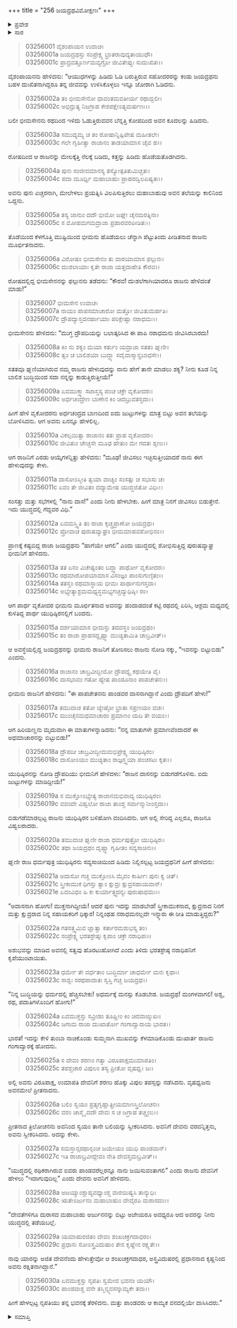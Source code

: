 +++
title = "256 ಜಯದ್ರಥವಿಮೋಕ್ಷಣಃ"
+++

<details><summary>ಪ್ರವೇಶ</summary>


।।   ಓಂ ಓಂ ನಮೋ ನಾರಾಯಣಾಯ।।   ಶ್ರೀ ವೇದವ್ಯಾಸಾಯ ನಮಃ ।।

ಶ್ರೀ ಕೃಷ್ಣದ್ವೈಪಾಯನ ವೇದವ್ಯಾಸ ವಿರಚಿತ  

**ಶ್ರೀ ಮಹಾಭಾರತ**

**ಆರಣ್ಯಕ ಪರ್ವ**

**ದ್ರೌಪದೀಹರಣ ಪರ್ವ**

**ಅಧ್ಯಾಯ 256**

</details>


<details><summary>ಸಾರ</summary>

ಭೀಮನು ಜಯದ್ರಥನನ್ನು ಹಿಡಿದು ಅವನ ತಲೆಗೆ ಒದೆದು, ಮೂರ್ಛೆಗೊಳಿಸಿ, ಐದು ಜುಟ್ಟುಗಳನ್ನು ಮಾತ್ರ ಬಿಟ್ಟು ತಲೆಯನ್ನು ಬೋಳಿಸಿ, ರಥಕ್ಕೆ ಕಟ್ಟಿ ಯುಧಿಷ್ಠಿರನಲ್ಲಿಗೆ ಕರೆತಂದುದು (1-14). ಯುಧಿಷ್ಠಿರನು ಜಯದ್ರಥನನ್ನು ಬಿಡುಗಡೆ ಮಾಡಿದುದು (15-23). ಜಯದ್ರಥನು ಗಂಗಾದ್ವಾರಕ್ಕೆ ಹೋಗಿ ಹರನ ಕುರಿತು ತಪಸ್ಸನ್ನಾಚರಿಸಿ ಐವರು ಪಾಂಡವರನ್ನು ಕೊಲ್ಲಲು ವರವನ್ನು ಕೇಳಲು ಹರನು ಅದು ಆಗುವುದಿಲ್ಲವೆಂದು ಅರ್ಜುನನನ್ನು ಬಿಟ್ಟು ಇತರರನ್ನು ಯುದ್ಧದಲ್ಲಿ ತಡೆಯಬಲ್ಲನೆಂದು ವರವನ್ನಿತ್ತುದು (24-30).

</details>


> 03256001 ವೈಶಂಪಾಯನ ಉವಾಚ।  
03256001a ಜಯದ್ರಥಸ್ತು ಸಂಪ್ರೇಕ್ಷ್ಯ ಭ್ರಾತರಾವುದ್ಯತಾಯುಧೌ।  
03256001c ಪ್ರಾದ್ರವತ್ತೂರ್ಣಮವ್ಯಗ್ರೋ ಜೀವಿತೇಪ್ಸುಃ ಸುದುಃಖಿತಃ।।

ವೈಶಂಪಾಯನನು ಹೇಳಿದನು: “ಆಯುಧಗಳನ್ನು ಹಿಡಿದು ಓಡಿ ಬರುತ್ತಿರುವ ಸಹೋದರರನ್ನು ಕಂಡು ಜಯದ್ರಥನು ಬಹಳ ದುಃಖಿತನಾಗಿದ್ದರೂ ತನ್ನ ಜೀವವನ್ನು ಉಳಿಸಿಕೊಳ್ಳಲು ಇನ್ನೂ ಜೋರಾಗಿ ಓಡಿದನು.

> 03256002a ತಂ ಭೀಮಸೇನೋ ಧಾವಂತಮವತೀರ್ಯ ರಥಾದ್ಬಲೀ।  
03256002c ಅಭಿದ್ರುತ್ಯ ನಿಜಗ್ರಾಹ ಕೇಶಪಕ್ಷೇಽತ್ಯಮರ್ಷಣಃ।।

ಬಲೀ ಭೀಮಸೇನನು ರಥದಿಂದ ಇಳಿದು ಓಡುತ್ತಿರುವವನ ಬೆನ್ನತ್ತಿ ಕೋಪದಿಂದ ಅವನ ಕೂದಲನ್ನು ಹಿಡಿದನು.

> 03256003a ಸಮುದ್ಯಮ್ಯ ಚ ತಂ ರೋಷಾನ್ನಿಷ್ಪಿಪೇಷ ಮಹೀತಲೇ।  
03256003c ಗಲೇ ಗೃಹೀತ್ವಾ ರಾಜಾನಂ ತಾಡಯಾಮಾಸ ಚೈವ ಹ।।

ರೋಷದಿಂದ ಆ ರಾಜನನ್ನು ಮೇಲಕ್ಕೆತ್ತಿ ನೆಲಕ್ಕೆ ಬಡಿದು, ಕತ್ತನ್ನು ಹಿಡಿದು ಹೊಡೆಯತೊಡಗಿದನು.

> 03256004a ಪುನಃ ಸಂಜೀವಮಾನಸ್ಯ ತಸ್ಯೋತ್ಪತಿತುಮಿಚ್ಚತಃ।  
03256004c ಪದಾ ಮೂರ್ಧ್ನಿ ಮಹಾಬಾಹುಃ ಪ್ರಾಹರದ್ವಿಲಪಿಷ್ಯತಃ।।

ಅವನು ಪುನಃ ಎಚ್ಚರನಾಗಿ, ಮೇಲೇಳಲು ಪ್ರಯತ್ನಿಸಿ ವಿಲಪಿಸುತ್ತಿರಲು ಮಹಾಬಾಹುವು ಅವನ ತಲೆಯನ್ನು ಕಾಲಿನಿಂದ ಒದ್ದನು.

> 03256005a ತಸ್ಯ ಜಾನುಂ ದದೌ ಭೀಮೋ ಜಘ್ನೇ ಚೈನಮರತ್ನಿನಾ।  
03256005c ಸ ಮೋಹಮಗಮದ್ರಾಜಾ ಪ್ರಹಾರವರಪೀಡಿತಃ।।

ತೊಡೆಯಿಂದ ಕೆಳಗೊತ್ತಿ ಮುಷ್ಟಿಯಿಂದ ಭೀಮನು ಹೊಡೆಯಲು ಚೆನ್ನಾಗಿ ಪೆಟ್ಟುತಿಂದು ಪೀಡಿತನಾದ ರಾಜನು ಮೂರ್ಛಿತನಾದನು.

> 03256006a ವಿರೋಷಂ ಭೀಮಸೇನಂ ತು ವಾರಯಾಮಾಸ ಫಲ್ಗುನಃ।  
03256006c ದುಃಶಲಾಯಾಃ ಕೃತೇ ರಾಜಾ ಯತ್ತದಾಹೇತಿ ಕೌರವ।।

ರೋಷದಲ್ಲಿದ್ದ ಭೀಮಸೇನನನ್ನು ಫಲ್ಗುನನು ತಡೆದನು: “ಕೌರವ! ದುಃಶಲೆಗಾಗಿಯಾದರೂ ರಾಜನು ಹೇಳಿದಂತೆ ಮಾಡು!”

> 03256007 ಭೀಮಸೇನ ಉವಾಚ।  
03256007a ನಾಯಂ ಪಾಪಸಮಾಚಾರೋ ಮತ್ತೋ ಜೀವಿತುಮರ್ಹತಿ।   
03256007c ದ್ರೌಪದ್ಯಾಸ್ತದನರ್ಹಾಯಾಃ ಪರಿಕ್ಲೇಷ್ಟಾ ನರಾಧಮಃ।।

ಭೀಮಸೇನನು ಹೇಳಿದನು: “ಮುಗ್ಧ ದ್ರೌಪದಿಯನ್ನು ಬಲಾತ್ಕರಿಸಿದ ಈ ಪಾಪಿ ನರಾಧಮನು ಜೀವಿಸಿರಬಾರದು!

> 03256008a ಕಿಂ ನು ಶಕ್ಯಂ ಮಯಾ ಕರ್ತುಂ ಯದ್ರಾಜಾ ಸತತಂ ಘೃಣೀ।  
03256008c ತ್ವಂ ಚ ಬಾಲಿಶಯಾ ಬುದ್ಧ್ಯಾ ಸದೈವಾಸ್ಮಾನ್ಪ್ರಬಾಧಸೇ।।

ಸತತವೂ ಘೃಣಿಯಾಗಿರುವ ನಮ್ಮ ರಾಜನು ಹೇಳುವುದನ್ನು ನಾನು ಹೇಗೆ ತಾನೇ ಮಾಡಲು ಶಕ್ಯ? ನೀನು ಕೂಡ ನಿನ್ನ ಬಾಲಿಶ ಬುದ್ಧಿಯಿಂದ ಸದಾ ನನ್ನನ್ನು ಕಾಡುತ್ತಿರುತ್ತೀಯೆ!”

> 03256009a ಏವಮುಕ್ತ್ವಾ ಸಟಾಸ್ತಸ್ಯ ಪಂಚ ಚಕ್ರೇ ವೃಕೋದರಃ।  
03256009c ಅರ್ಧಚಂದ್ರೇಣ ಬಾಣೇನ ಕಿಂ ಚಿದಬ್ರುವತಸ್ತದಾ।।

ಹೀಗೆ ಹೇಳಿ ವೃಕೋದರನು ಅರ್ಧಚಂದ್ರದ ಬಾಣದಿಂದ ಐದು ಜುಟ್ಟುಗಳನ್ನು ಮಾತ್ರ ಬಿಟ್ಟು ಅವನ ತಲೆಯನ್ನು ಬೋಳಿಸಿದನು. ಆಗ ಅವನು ಏನನ್ನೂ ಹೇಳಲಿಲ್ಲ.

> 03256010a ವಿಕಲ್ಪಯಿತ್ವಾ ರಾಜಾನಂ ತತಃ ಪ್ರಾಹ ವೃಕೋದರಃ।  
03256010c ಜೀವಿತುಂ ಚೇಚ್ಚಸೇ ಮೂಢ ಹೇತುಂ ಮೇ ಗದತಃ ಶೃಣು।।

ಆಗ ರಾಜನಿಗೆ ಎರಡು ಆಯ್ಕೆಗಳನ್ನಿತ್ತು ಹೇಳಿದನು: “ಮೂಢ! ಜೀವಿಸಲು ಇಚ್ಛಿಸುತ್ತೀಯಾದರೆ ನಾನು ಈಗ ಹೇಳುವುದನ್ನು ಕೇಳು.

> 03256011a ದಾಸೋಽಸ್ಮೀತಿ ತ್ವಯಾ ವಾಚ್ಯಂ ಸಂಸತ್ಸು ಚ ಸಭಾಸು ಚ।  
03256011c ಏವಂ ತೇ ಜೀವಿತಂ ದದ್ಯಾಮೇಷ ಯುದ್ಧಜಿತೋ ವಿಧಿಃ।।

ಸಂಸತ್ತು ಮತ್ತು ಸಭೆಗಳಲ್ಲಿ “ನಾನು ದಾಸ!” ಎಂದು ನೀನು ಹೇಳಬೇಕು. ಹೀಗೆ ಮಾತ್ರ ನಿನಗೆ ಜೀವಿಸಲು ಬಿಡುತ್ತೇನೆ. ಇದು ಯುದ್ಧದಲ್ಲಿ ಗೆದ್ದವರ ವಿಧಿ.”

> 03256012a ಏವಮಸ್ತ್ವಿತಿ ತಂ ರಾಜಾ ಕೃಚ್ಚ್ರಪ್ರಾಣೋ ಜಯದ್ರಥಃ।  
03256012c ಪ್ರೋವಾಚ ಪುರುಷವ್ಯಾಘ್ರಂ ಭೀಮಮಾಹವಶೋಭಿನಂ।।

ಪ್ರಾಣಕ್ಕೆ ಕಷ್ಟಬಿದ್ದ ರಾಜಾ ಜಯದ್ರಥನು “ಹಾಗೆಯೇ ಆಗಲಿ” ಎಂದು ಯುದ್ಧದಲ್ಲಿ ಶೋಭಿಸುತ್ತಿದ್ದ ಪುರುಷವ್ಯಾಘ್ರ ಭೀಮನಿಗೆ ಹೇಳಿದನು.

> 03256013a ತತ ಏನಂ ವಿಚೇಷ್ಟಂತಂ ಬದ್ಧ್ವಾ ಪಾರ್ಥೋ ವೃಕೋದರಃ।  
03256013c ರಥಮಾರೋಪಯಾಮಾಸ ವಿಸಂಜ್ಞಂ ಪಾಂಸುಗುಣ್ಠಿತಂ।।   
03256014a ತತಸ್ತಂ ರಥಮಾಸ್ಥಾಯ ಭೀಮಃ ಪಾರ್ಥಾನುಗಸ್ತದಾ।  
03256014c ಅಭ್ಯೇತ್ಯಾಶ್ರಮಮಧ್ಯಸ್ಥಮಭ್ಯಗಚ್ಚದ್ಯುಧಿಷ್ಠಿ।  ರಂ।

ಆಗ ಪಾರ್ಥ ವೃಕೋದರ ಭೀಮನು ಮೂರ್ಛಿತನಾದ ಅವನನ್ನು ಹಂದಾಡದಂತೆ ಕಟ್ಟಿ ರಥದಲ್ಲಿ ಏರಿಸಿ, ಆಶ್ರಮ ಮಧ್ಯದಲ್ಲಿ ಕುಳಿತಿದ್ದ ಪಾರ್ಥ ಯುಧಿಷ್ಠಿರನಲ್ಲಿಗೆ ಬಂದನು.

> 03256015a ದರ್ಶಯಾಮಾಸ ಭೀಮಸ್ತು ತದವಸ್ಥಂ ಜಯದ್ರಥಂ।  
03256015c ತಂ ರಾಜಾ ಪ್ರಾಹಸದ್ದೃಷ್ಟ್ವಾ ಮುಚ್ಯತಾಮಿತಿ ಚಾಬ್ರವೀತ್।।

ಆ ಅವಸ್ಥೆಯಲ್ಲಿದ್ದ ಜಯದ್ರಥನನ್ನು ಭೀಮನು ರಾಜನಿಗೆ ತೋರಿಸಲು ರಾಜನು ನೋಡಿ ನಕ್ಕು, “ಇವನನ್ನು ಬಿಟ್ಟುಬಿಡು” ಎಂದನು.

> 03256016a ರಾಜಾನಂ ಚಾಬ್ರವೀದ್ಭೀಮೋ ದ್ರೌಪದ್ಯೈ ಕಥಯೇತಿ ವೈ।   
03256016c ದಾಸಭಾವಂ ಗತೋ ಹ್ಯೇಷ ಪಾಂಡೂನಾಂ ಪಾಪಚೇತನಃ।।

ಭೀಮನು ರಾಜನಿಗೆ ಹೇಳಿದನು: “ಈ ಪಾಪಚೇತನನು ಪಾಂಡವರ ದಾಸನಾಗಿದ್ದಾನೆ ಎಂದು ದ್ರೌಪದಿಗೆ ಹೇಳು!”

> 03256017a ತಮುವಾಚ ತತೋ ಜ್ಯೇಷ್ಠೋ ಭ್ರಾತಾ ಸಪ್ರಣಯಂ ವಚಃ।  
03256017c ಮುಂಚೈನಮಧಮಾಚಾರಂ ಪ್ರಮಾಣಂ ಯದಿ ತೇ ವಯಂ।।

ಆಗ ಹಿರಿಯಣ್ಣನು ಮೃದುವಾಗಿ ಈ ಮಾತುಗಳನ್ನಾಡಿದನು: “ನನ್ನ ಮಾತುಗಳೇ ಪ್ರಮಾಣವೆಂದಾದರೆ ಈ ಅಧಮಾಚಾರನನ್ನು ಬಿಟ್ಟುಬಿಡು!”

> 03256018a ದ್ರೌಪದೀ ಚಾಬ್ರವೀದ್ಭೀಮಮಭಿಪ್ರೇಕ್ಷ್ಯ ಯುಧಿಷ್ಠಿರಂ।  
03256018c ದಾಸೋಽಯಂ ಮುಚ್ಯತಾಂ ರಾಜ್ಞಸ್ತ್ವಯಾ ಪಂಚಸಟಃ ಕೃತಃ।।

ಯುಧಿಷ್ಠಿರನನ್ನು ನೋಡಿ ದ್ರೌಪದಿಯು ಭೀಮನಿಗೆ ಹೇಳಿದಳು: “ರಾಜನ ದಾಸನನ್ನು ಬಿಡುಗಡೆಗೊಳಿಸು. ಐದು ಜುಟ್ಟುಗಳನ್ನು ಮಾಡಿದ್ದೀಯೆ!”

> 03256019a ಸ ಮುಕ್ತೋಽಭ್ಯೇತ್ಯ ರಾಜಾನಮಭಿವಾದ್ಯ ಯುಧಿಷ್ಠಿರಂ।  
03256019c ವವಂದೇ ವಿಹ್ವಲೋ ರಾಜಾ ತಾಂಶ್ಚ ಸರ್ವಾನ್ಮುನೀಂಸ್ತದಾ।।

ಬಿಡುಗಡೆಮಾಡಲ್ಪಟ್ಟ ರಾಜನು ಯುಧಿಷ್ಠಿರನ ಬಳಿಹೋಗಿ ವಂದಿಸಿದನು. ಆಗ ಅಲ್ಲಿ ಸೇರಿದ್ದ ಎಲ್ಲರೂ, ರಾಜನೂ ವಿಹ್ವಲರಾದರು.

> 03256020a ತಮುವಾಚ ಘೃಣೀ ರಾಜಾ ಧರ್ಮಪುತ್ರೋ ಯುಧಿಷ್ಠಿರಃ।  
03256020c ತಥಾ ಜಯದ್ರಥಂ ದೃಷ್ಟ್ವಾ ಗೃಹೀತಂ ಸವ್ಯಸಾಚಿನಃ।।

ಘೃಣೀ ರಾಜ ಧರ್ಮಪುತ್ರ ಯುಧಿಷ್ಠಿರನು ಸವ್ಯಸಾಚಿಯಿಂದ ಹಿಡಿದು ನಿಲ್ಲಿಸಲ್ಪಟ್ಟ ಜಯದ್ರಥನಿಗೆ ಹೀಗೆ ಹೇಳಿದನು:

> 03256021a ಅದಾಸೋ ಗಚ್ಚ ಮುಕ್ತೋಽಸಿ ಮೈವಂ ಕಾರ್ಷೀಃ ಪುನಃ ಕ್ವ ಚಿತ್।  
03256021c ಸ್ತ್ರೀಕಾಮುಕ ಧಿಗಸ್ತು ತ್ವಾಂ ಕ್ಷುದ್ರಃ ಕ್ಷುದ್ರಸಹಾಯವಾನ್।  
03256021e ಏವಂವಿಧಂ ಹಿ ಕಃ ಕುರ್ಯಾತ್ತ್ವದನ್ಯಃ ಪುರುಷಾಧಮಃ।।

“ಅದಾಸನಾಗಿ ಹೋಗು! ಮುಕ್ತನಾಗಿದ್ದೀಯೆ! ಆದರೆ ಪುನಃ ಇದನ್ನು ಮಾಡಬೇಡ! ಸ್ತ್ರೀಕಾಮುಕನಾದ, ಕ್ಷುದ್ರನಾದ ನಿನಗೆ ಮತ್ತು ಕ್ಷುದ್ರರಾದ ನಿನ್ನ ಸಹಾಯಕರಿಗೆ ಧಿಕ್ಕಾರ! ನಿನ್ನಂಥಹ ನರಾಧಮನಲ್ಲದೇ ಇನ್ನ್ಯಾರು ಈ ರೀತಿ ಮಾಡುತ್ತಿದ್ದರು?”

> 03256022a ಗತಸತ್ತ್ವಮಿವ ಜ್ಞಾತ್ವಾ ಕರ್ತಾರಮಶುಭಸ್ಯ ತಂ।  
03256022c ಸಂಪ್ರೇಕ್ಷ್ಯ ಭರತಶ್ರೇಷ್ಠಃ ಕೃಪಾಂ ಚಕ್ರೇ ನರಾಧಿಪಃ।।

ಅಶುಭವನ್ನು ಮಾಡಿದ ಅವನಲ್ಲಿ ಸತ್ವವು ಹೊರಟುಹೋಗಿದೆ ಎಂದು ತಿಳಿದು ಭರತಶ್ರೇಷ್ಠ ನರಾಧಿಪನಿಗೆ ಕೃಪೆಯುಂಟಾಯಿತು.

> 03256023a ಧರ್ಮೇ ತೇ ವರ್ಧತಾಂ ಬುದ್ಧಿರ್ಮಾ ಚಾಧರ್ಮೇ ಮನಃ ಕೃಥಾಃ।  
03256023c ಸಾಶ್ವಃ ಸರಥಪಾದಾತಃ ಸ್ವಸ್ತಿ ಗಚ್ಚ ಜಯದ್ರಥ।।

“ನಿನ್ನ ಬುದ್ಧಿಯನ್ನು ಧರ್ಮದಲ್ಲಿ ಹೆಚ್ಚಿಸಬೇಕು! ಅಧರ್ಮಕ್ಕೆ ಮನಸ್ಸು ಕೊಡಬೇಡ. ಜಯದ್ರಥ! ಮಂಗಳವಾಗಲಿ! ಅಶ್ವ, ರಥ, ಪದಾತಿಗಳೊಂದಿಗೆ ಹೋಗು!”

> 03256024a ಏವಮುಕ್ತಸ್ತು ಸವ್ರೀಡಂ ತೂಷ್ಣೀಂ ಕಿಂ ಚಿದವಾಙ್ಮುಖಃ।  
03256024c ಜಗಾಮ ರಾಜಾ ದುಃಖಾರ್ತೋ ಗಂಗಾದ್ವಾರಾಯ ಭಾರತ।।

ಭಾರತ! ಇದನ್ನು ಕೇಳಿ ತುಂಬಾ ನಾಚಿಕೊಂಡು ಸುಮ್ಮನಾಗಿ ಮುಖವನ್ನು ಕೆಳಮಾಡಿಕೊಂಡು ದುಃಖಾರ್ತ ರಾಜನು ಗಂಗಾದ್ವಾರಕ್ಕೆ ಹೋದನು.

> 03256025a ಸ ದೇವಂ ಶರಣಂ ಗತ್ವಾ ವಿರೂಪಾಕ್ಷಮುಮಾಪತಿಂ।  
03256025c ತಪಶ್ಚಚಾರ ವಿಪುಲಂ ತಸ್ಯ ಪ್ರೀತೋ ವೃಷಧ್ವ।  ಜಃ।

ಅಲ್ಲಿ ಅವನು ವಿರೂಪಾಕ್ಷ, ಉಮಾಪತಿ ದೇವನಿಗೆ ಶರಣು ಹೊಕ್ಕು ವಿಪುಲ ತಪಸ್ಸನ್ನು ನಡೆಸಿದನು. ವೃಷಧ್ವಜನು ಅವನಮೇಲೆ ಪ್ರೀತನಾದನು.

> 03256026a ಬಲಿಂ ಸ್ವಯಂ ಪ್ರತ್ಯಗೃಹ್ಣಾತ್ಪ್ರೀಯಮಾಣಸ್ತ್ರಿಲೋಚನಃ।  
03256026c ವರಂ ಚಾಸ್ಮೈ ದದೌ ದೇವಃ ಸ ಚ ಜಗ್ರಾಹ ತಚ್ಚೃಣು।।

ಪ್ರೀತನಾದ ತ್ರಿಲೋಚನನು ಅವನಿಂದ ಸ್ವಯಂ ತಾನೇ ಬಲಿಯನ್ನು ಸ್ವೀಕರಿಸಿದನು. ಅವನಿಗೆ ದೇವನು ವರವನ್ನಿತ್ತನು, ಅವನು ಸ್ವೀಕರಿಸಿದನು. ಅದನ್ನು ಕೇಳು.

> 03256027a ಸಮಸ್ತಾನ್ಸರಥಾನ್ಪಂಚ ಜಯೇಯಂ ಯುಧಿ ಪಾಂಡವಾನ್।  
03256027c ಇತಿ ರಾಜಾಬ್ರವೀದ್ದೇವಂ ನೇತಿ ದೇವಸ್ತಮಬ್ರವೀತ್।।

“ಯುದ್ಧದಲ್ಲಿ ರಥಿಕರಾಗಿರುವ ಐವರು ಪಾಂಡವರೆಲ್ಲರನ್ನೂ ನಾನು ಜಯಿಸುವಂತಾಗಲಿ” ಎಂದು ರಾಜನು ದೇವನಿಗೆ ಹೇಳಲು “ಇದಾಗುವುದಿಲ್ಲ” ಎಂದು ದೇವನು ಅವನಿಗೆ ಹೇಳಿದನು.

> 03256028a ಅಜಯ್ಯಾಂಶ್ಚಾಪ್ಯವಧ್ಯಾಂಶ್ಚ ವಾರಯಿಷ್ಯಸಿ ತಾನ್ಯುಧಿ।  
03256028c ಋತೇಽರ್ಜುನಂ ಮಹಾಬಾಹುಂ ದೇವೈರಪಿ ದುರಾಸದಂ।।

“ದೇವತೆಗಳಿಗೂ ದುರಾಸದ ಮಹಾಬಾಹು ಅರ್ಜುನನನ್ನು ಬಿಟ್ಟು ಅಜೇಯರೂ ಅವಧ್ಯರೂ ಆದ ಅವರನ್ನು ನೀನು ಯುದ್ಧದಲ್ಲಿ ತಡೆಯಬಲ್ಲೆ.

> 03256029a ಯಮಾಹುರಜಿತಂ ದೇವಂ ಶಂಖಚಕ್ರಗದಾಧರಂ।   
03256029c ಪ್ರಧಾನಃ ಸೋಽಸ್ತ್ರವಿದುಷಾಂ ತೇನ ಕೃಷ್ಣೇನ ರಕ್ಷ್ಯತೇ।।

ನಾವು ಯಾರನ್ನು ಅಜಿತ ದೇವನೆಂದು ಹೇಳುತ್ತೇವೋ ಆ ಶಂಖಚಕ್ರಗದಾಧರ, ಅಸ್ತ್ರವಿದುಷರಲ್ಲಿ ಪ್ರಧಾನನಾದ ಕೃಷ್ಣನಿಂದ ಅವನು ರಕ್ಷಿತನಾಗಿದ್ದಾನೆ.”

> 03256030a ಏವಮುಕ್ತಸ್ತು ನೃಪತಿಃ ಸ್ವಮೇವ ಭವನಂ ಯಯೌ।  
03256030c ಪಾಂಡವಾಶ್ಚ ವನೇ ತಸ್ಮಿನ್ನ್ಯವಸನ್ಕಾಮ್ಯಕೇ ತದಾ।।

ಹೀಗೆ ಹೇಳಲ್ಪಟ್ಟ ನೃಪತಿಯು ತನ್ನ ಭವನಕ್ಕೆ ತೆರಳಿದನು. ಮತ್ತು ಪಾಂಡವರು ಆ ಕಾಮ್ಯಕ ವನದಲ್ಲಿಯೇ ವಾಸಿಸಿದರು.”



<details><summary>ಸಮಾಪ್ತಿ</summary>


ಇತಿ ಶ್ರೀ ಮಹಾಭಾರತೇ ಆರಣ್ಯಕ ಪರ್ವಣಿ ದ್ರೌಪದೀಹರಣ ಪರ್ವಣಿ ಜಯದ್ರಥವಿಮೋಕ್ಷಣೇ ಷಟ್‌ಪಂಚಾಶದಧಿಕದ್ವಿಶತತಮೋಽಧ್ಯಾಯ:।  
ಇದು ಮಹಾಭಾರತದ ಆರಣ್ಯಕ ಪರ್ವದಲ್ಲಿ ದ್ರೌಪದೀಹರಣ ಪರ್ವದಲ್ಲಿ ಜಯದ್ರಥವಿಮೋಕ್ಷಣದಲ್ಲಿ ಇನ್ನೂರಾಐವತ್ತಾರನೆಯ ಅಧ್ಯಾಯವು.



</details>
